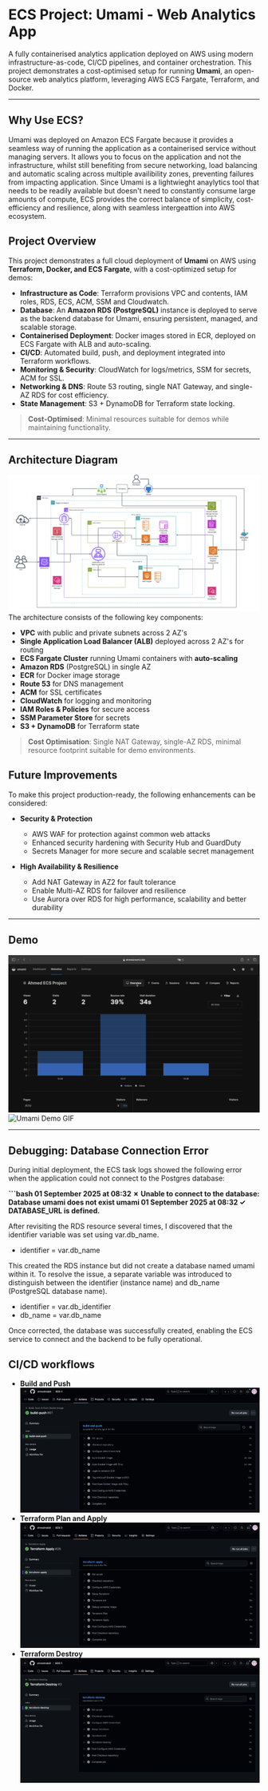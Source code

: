 # ECS Project: Umami - Web Analytics App

A fully containerised analytics application deployed on AWS using modern infrastructure-as-code, CI/CD pipelines, and container orchestration. This project demonstrates a cost-optimised setup for running **Umami**, an open-source web 
analytics platform, leveraging AWS ECS Fargate, Terraform, and Docker.

---
## Why Use ECS?
Umami was deployed on Amazon ECS Fargate because it provides a seamless way of running the application as a containerised service without managing servers. It allows you to focus on the application and not the infrastructure, whilst still benefiting from secure networking, load balancing and automatic scaling across multiple availibility zones, preventing failures from impacting application. Since Umami is a lightwieght anaylytics tool that needs to be readily available but doesn't need to constantly consume large amounts of compute, ECS provides the correct balance of simplicity, cost-efficiency and resilience, along with seamless intergeattion into AWS ecosystem.

## Project Overview

This project demonstrates a full cloud deployment of **Umami** on AWS using **Terraform, Docker, and ECS Fargate**, with a cost-optimized setup for demos:

- **Infrastructure as Code**: Terraform provisions VPC and contents, IAM roles, RDS, ECS, ACM, SSM and Cloudwatch.
- **Database**: An **Amazon RDS (PostgreSQL)** instance is deployed to serve as the backend database for Umami, ensuring persistent, managed, and scalable storage.
- **Containerised Deployment**: Docker images stored in ECR, deployed on ECS Fargate with ALB and auto-scaling.
- **CI/CD**: Automated build, push, and deployment integrated into Terraform workflows.
- **Monitoring & Security**: CloudWatch for logs/metrics, SSM for secrets, ACM for SSL.
- **Networking & DNS**: Route 53 routing, single NAT Gateway, and single-AZ RDS for cost efficiency.
- **State Management**: S3 + DynamoDB for Terraform state locking.

> **Cost-Optimised**: Minimal resources suitable for demos while maintaining functionality.

---
## Architecture Diagram
![Architecture Diagram](images-recordings/diagrams.png)  
The architecture consists of the following key components:

- **VPC** with public and private subnets across 2 AZ's
- **Single Application Load Balancer (ALB)** deployed across 2 AZ's for routing
- **ECS Fargate Cluster** running Umami containers with **auto-scaling**
- **Amazon RDS** (PostgreSQL) in single AZ
- **ECR** for Docker image storage
- **Route 53** for DNS management
- **ACM** for SSL certificates
- **CloudWatch** for logging and monitoring
- **IAM Roles & Policies** for secure access
- **SSM Parameter Store** for secrets
- **S3 + DynamoDB** for Terraform state

> **Cost Optimisation**: Single NAT Gateway, single-AZ RDS, minimal resource footprint suitable for demo environments.

## Future Improvements

To make this project production-ready, the following enhancements can be considered:

- **Security & Protection**
  - AWS WAF for protection against common web attacks
  - Enhanced security hardening with Security Hub and GuardDuty
  - Secrets Manager for more secure and scalable secret management

- **High Availability & Resilience**
  - Add NAT Gateway in AZ2 for fault tolerance
  - Enable Multi-AZ RDS for failover and resilience
  - Use Aurora over RDS for high performance, scalability and better durability

---
## Demo 

![Umami Demo](images-recordings/umami-demo.png)  
![Umami Demo GIF](images-recordings/umami-demo.gif)  

---
## Debugging: Database Connection Error  

During initial deployment, the ECS task logs showed the following error when the application could not connect to the Postgres database:  

**```bash
01 September 2025 at 08:32
✗ Unable to connect to the database: Database umami does not exist
umami
01 September 2025 at 08:32
✓ DATABASE_URL is defined.**

After revisiting the RDS resource several times, I discovered that the identifier variable was set using var.db_name.
- identifier            = var.db_name

This created the RDS instance but did not create a database named umami within it. To resolve the issue, a separate variable was introduced to distinguish between the identifier (instance name) and db_name (PostgreSQL database name).

- identifier               = var.db_identifier  
- db_name                 = var.db_name

Once corrected, the database was successfully created, enabling the ECS service to connect and the backend to be fully operational.


## CI/CD workflows
- **Build and Push**
![Build & Push](images-recordings/build-push.png)  
- **Terraform Plan and Apply**
![Terraform Apply](images-recordings/apply.png)  
- **Terraform Destroy**
![Terraform Destroy](images-recordings/destroy.png)
